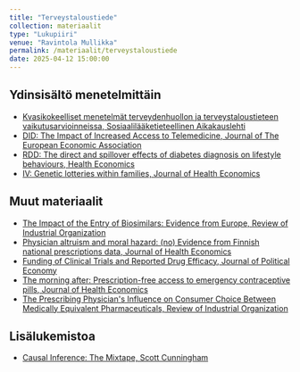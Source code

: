 ```yaml
---
title: "Terveystaloustiede"
collection: materiaalit
type: "Lukupiiri"
venue: "Ravintola Mullikka"
permalink: /materiaalit/terveystaloustiede
date: 2025-04-12 15:00:00
---
```


## Ydinsisältö menetelmittäin

- [Kvasikokeelliset menetelmät terveydenhuollon ja terveystaloustieteen
vaikutusarvioinneissa, Sosiaalilääketieteellinen
Aikakauslehti](https://journal.fi/sla/article/view/122529)
- [DID: The Impact of Increased Access to Telemedicine, Journal of The European Economic
Association](https://academic.oup.com/jeea/article/22/2/712/7185823)
- [RDD: The direct and spillover effects of diabetes diagnosis on
lifestyle behaviours, Health
Economics](https://pubmed.ncbi.nlm.nih.gov/38279027/)
- [IV: Genetic lotteries within families, ⁠Journal of Health
Economics](https://www.sciencedirect.com/science/article/pii/S0167629611000439)

## Muut materiaalit

- [The Impact of the Entry of Biosimilars: Evidence from Europe,
Review of Industrial
Organization](https://link.springer.com/article/10.1007/s11151-018-9630-3)
- [Physician altruism and moral hazard: (no) Evidence from Finnish
national prescriptions data, Journal of Health
Economics](https://www.sciencedirect.com/science/article/pii/S0167629617307348)
- [Funding of Clinical Trials and Reported Drug Efficacy, Journal of
Political Economy](https://econpapers.repec.org/RePEc:ucp:jpolec:doi:10.1086/730383)
- [The morning after: Prescription-free access to emergency
contraceptive pills, ⁠Journal of Health
Economics](https://www.sciencedirect.com/science/article/pii/S0167629623000528)
- [The Prescribing Physician's Influence on Consumer Choice Between
Medically Equivalent Pharmaceuticals, ⁠Review of Industrial
Organization](https://www.jstor.org/stable/43550400)

## Lisälukemistoa

- [Causal Inference: The Mixtape, Scott
Cunningham](https://mixtape.scunning.com/)
